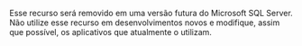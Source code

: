 Esse recurso será removido em uma versão futura do Microsoft SQL Server. Não utilize esse recurso em desenvolvimentos novos e modifique, assim que possível, os aplicativos que atualmente o utilizam.